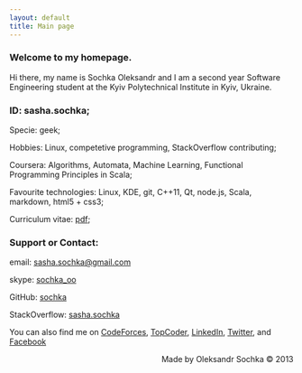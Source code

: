 ```yaml
---
layout: default
title: Main page
---
```

### Welcome to my homepage.
Hi there, my name is Sochka Oleksandr and I am a second year Software Engineering student at the Kyiv Polytechnical Institute in Kyiv, Ukraine.

### ID: sasha.sochka;

Specie: geek;

Hobbies: Linux, competetive programming, StackOverflow contributing;

Coursera: Algorithms, Automata, Machine Learning, Functional Programming Principles in Scala;

Favourite technologies: Linux, KDE, git, C++11, Qt, node.js, Scala, markdown, html5 + css3;

Сurriculum vitae: [pdf](/cv.pdf);

### Support or Contact:

email: <sasha.sochka@gmail.com>

skype: [sochka_oo][skype]

GitHub: [sochka][github]

StackOverflow: [sasha.sochka][stackoverflow]

You can also find me on [CodeForces][codeforces], [TopCoder][topcoder],  [LinkedIn][linkedin], [Twitter][twitter], and [Facebook][facebook]

<div style="text-align:right">Made by Oleksandr Sochka &copy; 2013</div>

[github]: https://github.com/sochka
[skype]: skype:sochka
[codeforces]: http://codeforces.com/profile/sasha.sochka
[topcoder]: https://community.topcoder.com/tc?module=MemberProfile&cr=23058966
[linkedin]: https://www.linkedin.com/in/oleksandrsochka
[stackoverflow]: https://stackoverflow.com/users/2149111/sasha-sochka
[twitter]: https://twitter.com/sashasochka
[facebook]: https://www.facebook.com/olexandr.sochka

